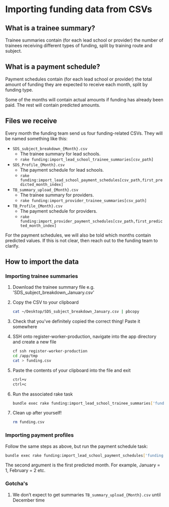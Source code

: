 # Importing funding data from CSVs

## What is a trainee summary?

Trainee summaries contain (for each lead school or provider) the number of
trainees receiving different types of funding, split by training route and
subject.

## What is a payment schedule?

Payment schedules contain (for each lead school or provider) the total amount
of funding they are expected to receive each month, split by funding type.

Some of the months will contain actual amounts if funding has already been paid.
The rest will contain predicted amounts.

## Files we receive

Every month the funding team send us four funding-related CSVs. They will be
named something like this:

* `SDS_subject_breakdown_{Month}.csv`
  * The trainee summary for lead schools.
  * `rake funding:import_lead_school_trainee_summaries[csv_path]`
* `SDS_Profile_{Month}.csv`
  * The payment schedule for lead schools.
  * `rake funding:import_lead_school_payment_schedules[csv_path,first_predicted_month_index]`
* `TB_summary_upload_{Month}.csv`
  * The trainee summary for providers.
  * `rake funding:import_provider_trainee_summaries[csv_path]`
* `TB_Profile_{Month}.csv`
  * The payment schedule for providers.
  * `rake funding:import_provider_payment_schedules[csv_path,first_predicted_month_index]`

For the payment schedules, we will also be told which months contain predicted
values. If this is not clear, then reach out to the funding team to clarify.

## How to import the data

### Importing trainee summaries

1. Download the trainee summary file e.g. 'SDS_subject_breakdown_January.csv'

2. Copy the CSV to your clipboard

    ```bash
    cat ~/Desktop/SDS_subject_breakdown_January.csv | pbcopy
    ```

3. Check that you've definitely copied the correct thing! Paste it somewhere

4. SSH onto register-worker-production, navigate into the app directory and
  create a new file

    ```bash
    cf ssh register-worker-production
    cd /app/tmp
    cat > funding.csv
    ```

5. Paste the contents of your clipboard into the file and exit

    ```bash
    ctrl+v
    ctrl+c
    ```

6. Run the associated rake task

    ```bash
    bundle exec rake funding:import_lead_school_trainee_summaries['funding.csv']
    ```

7. Clean up after yourself!

    ```bash
    rm funding.csv
    ```

### Importing payment profiles

Follow the same steps as above, but run the payment schedule task:

  ```bash
  bundle exec rake funding:import_lead_school_payment_schedules['funding.csv',2]
  ```

The second argument is the first predicted month. For example, January = 1,
February = 2 etc.

### Gotcha's

1. We don’t expect to get summaries `TB_summary_upload_{Month}.csv` until December time
